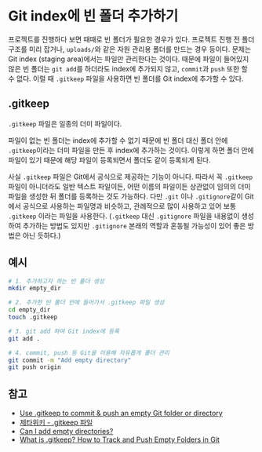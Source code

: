 # Git index에 빈 폴더 추가하기

프로젝트를 진행하다 보면 때때로 빈 폴더가 필요한 경우가 있다. 프로젝트 진행 전 폴더 구조를 미리 잡거나, `uploads/`와 같은 자원 관리용 폴더를 만드는 경우 등이다. 문제는 Git index (staging area)에서는 파일만 관리한다는 것이다. 때문에 파일이 들어있지 않은 빈 폴더는 `git add`를 하더라도 index에 추가되지 않고, `commit`과 `push` 또한 할 수 없다. 이럴 때 `.gitkeep` 파일을 사용하면 빈 폴더를 Git index에 추가할 수 있다.

## .gitkeep

`.gitkeep` 파일은 일종의 더미 파일이다.

파일이 없는 빈 폴더는 index에 추가할 수 없기 때문에 빈 폴더 대신 폴더 안에 `.gitkeep`이라는 더미 파일을 만든 후 index에 추가하는 것이다. 이렇게 하면 폴더 안에 파일이 있기 때문에 해당 파일이 등록되면서 폴더도 같이 등록되게 된다.

사실 `.gitkeep` 파일은 Git에서 공식으로 제공하는 기능이 아니다. 따라서 꼭 `.gitkeep` 파일이 아니더라도 일반 텍스트 파일이든, 어떤 이름의 파일이든 상관없이 임의의 더미 파일을 생성한 뒤 폴더를 등록하는 것도 가능하다. 다만 `.git` 이나 `.gitignore`같이 Git에서 공식으로 사용하는 파일명과 비슷하고, 관례적으로 많이 사용하고 있어 보통 `.gitkeep` 이라는 파일을 사용한다. (`.gitkeep` 대신 `.gitignore` 파일을 내용없이 생성하여 추가하는 방법도 있지만 `.gitignore` 본래의 역할과 혼동될 가능성이 있어 좋은 방법은 아닌 듯하다.)

## 예시

```bash
# 1. 추가하고자 하는 빈 폴더 생성
mkdir empty_dir

# 2. 추가한 빈 폴더 안에 들어가서 .gitkeep 파일 생성
cd empty_dir
touch .gitkeep

# 3. git add 하여 Git index에 등록
git add .

# 4. commit, push 등 Git을 이용해 자유롭게 폴더 관리
git commit -m "Add empty directory"
git push origin
```

## 참고

- [Use .gitkeep to commit & push an empty Git folder or directory](https://www.theserverside.com/blog/Coffee-Talk-Java-News-Stories-and-Opinions/gitkeep-push-empty-folders-git-commit)
- [제타위키 - .gitkeep 파일](https://zetawiki.com/wiki/.gitkeep_%ED%8C%8C%EC%9D%BC)
- [Can I add empty directories?](https://git.wiki.kernel.org/index.php/Git_FAQ#Can_I_add_empty_directories.3F)
- [What is .gitkeep? How to Track and Push Empty Folders in Git](https://www.freecodecamp.org/news/what-is-gitkeep/)
